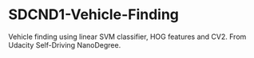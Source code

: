 # SDCND1-Vehicle-Finding
Vehicle finding using linear SVM classifier, HOG features and CV2.  From Udacity Self-Driving NanoDegree.
